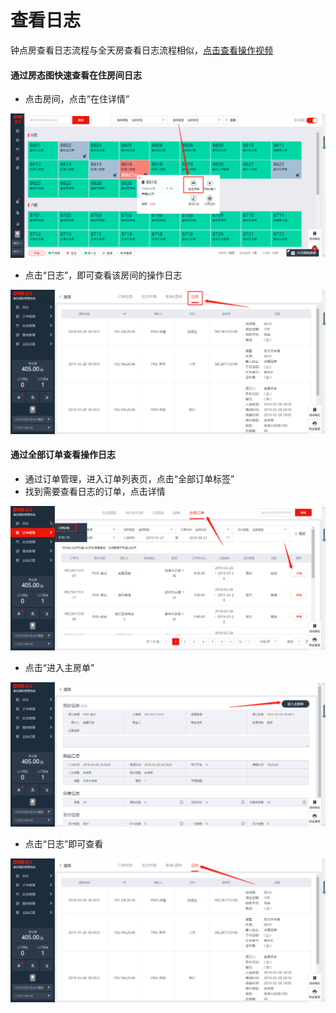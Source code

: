 # 查看日志

钟点房查看日志流程与全天房查看日志流程相似，[点击查看操作视频](http://crs-pms-vidio.oss-cn-beijing.aliyuncs.com/%E9%92%9F%E7%82%B9%E6%88%BF%E6%97%A5%E5%BF%97.mp4)

#### 通过房态图快速查看在住房间日志

* 点击房间，点击“在住详情”

![](../../.gitbook/assets/image%20%28469%29.png)

* 点击“日志”，即可查看该房间的操作日志

![](../../.gitbook/assets/image%20%28233%29.png)

#### 通过全部订单查看操作日志

* 通过订单管理，进入订单列表页，点击“全部订单标签”
* 找到需要查看日志的订单，点击详情

![](../../.gitbook/assets/image%20%28192%29.png)

* 点击“进入主房单”

![](../../.gitbook/assets/image%20%28753%29.png)

* 点击“日志”即可查看

![](../../.gitbook/assets/image%20%28118%29.png)

